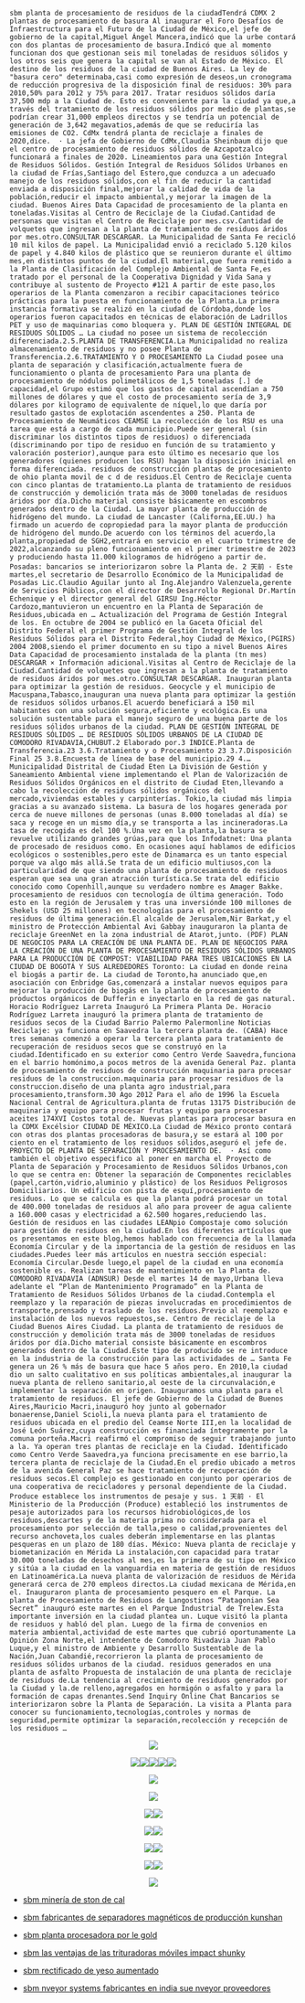 
```
sbm planta de procesamiento de residuos de la ciudadTendrá CDMX 2 plantas de procesamiento de basura Al inaugurar el Foro Desafíos de Infraestructura para el Futuro de la Ciudad de México,el jefe de gobierno de la capital,Miguel Ángel Mancera,indicó que la urbe contará con dos plantas de procesamiento de basura.Indicó que al momento funcionan dos que gestionan seis mil toneladas de residuos sólidos y los otros seis que genera la capital se van al Estado de México. El destino de los residuos de la ciudad de Buenos Aires. La ley de "basura cero" determinaba,casi como expresión de deseos,un cronograma de reducción progresiva de la disposición final de residuos: 30% para 2010,50% para 2012 y 75% para 2017. Tratar residuos sólidos daría 37,500 mdp a la Ciudad de. Esto es conveniente para la ciudad ya que,a través del tratamiento de los residuos sólidos por medio de plantas,se podrían crear 31,000 empleos directos y se tendría un potencial de generación de 3,642 megavatios,además de que se reduciría las emisiones de CO2. CdMx tendrá planta de reciclaje a finales de 2020,dice.  · La jefa de Gobierno de CdMx,Claudia Sheinbaum dijo que el centro de procesamiento de residuos sólidos de Azcapotzalco funcionará a finales de 2020. Lineamientos para una Gestión Integral de Residuos Sólidos. Gestión Integral de Residuos Sólidos Urbanos en la ciudad de Frías,Santiago del Estero,que conduzca a un adecuado manejo de los residuos sólidos,con el fin de reducir la cantidad enviada a disposición final,mejorar la calidad de vida de la población,reducir el impacto ambiental,y mejorar la imagen de la ciudad. Buenos Aires Data Capacidad de procesamiento de la planta en toneladas.Visitas al Centro de Reciclaje de la Ciudad.Cantidad de personas que visitan el Centro de Reciclaje por mes.csv.Cantidad de volquetes que ingresan a la planta de tratamiento de residuos áridos por mes.otro.CONSULTAR DESCARGAR. La Municipalidad de Santa Fe recicló 10 mil kilos de papel. La Municipalidad envió a reciclado 5.120 kilos de papel y 4.840 kilos de plástico que se reunieron durante el último mes,en distintos puntos de la ciudad.El material,que fuera remitido a la Planta de Clasificación del Complejo Ambiental de Santa Fe,es tratado por el personal de la Cooperativa Dignidad y Vida Sana y contribuye al sustento de Proyecto #121 A partir de este paso,los operarios de la Planta comenzaron a recibir capacitaciones teórico prácticas para la puesta en funcionamiento de la Planta.La primera instancia formativa se realizó en la ciudad de Córdoba,donde los operarios fueron capacitados en técnicas de elaboración de Ladrillos PET y uso de maquinarias como bloquera y. PLAN DE GESTIÓN INTEGRAL DE RESIDUOS SÓLIDOS … La ciudad no posee un sistema de recolección diferenciada.2.5.PLANTA DE TRANSFERENCIA.La Municipalidad no realiza almacenamiento de residuos y no posee Planta de Transferencia.2.6.TRATAMIENTO Y O PROCESAMIENTO La Ciudad posee una planta de separación y clasificación,actualmente fuera de funcionamiento o planta de procesamiento Para una planta de procesamiento de nódulos polimetálicos de 1,5 toneladas [.] de capacidad,el Grupo estimó que los gastos de capital ascendían a 750 millones de dólares y que el costo de procesamiento sería de 3,9 dólares por kilogramo de equivalente de níquel,lo que daría por resultado gastos de explotación ascendentes a 250. Planta de Procesamiento de Neumáticos CEAMSE La recolección de los RSU es una tarea que está a cargo de cada municipio.Puede ser general (sin discriminar los distintos tipos de residuos) o diferenciada (discriminando por tipo de residuo en función de su tratamiento y valoración posterior),aunque para esto último es necesario que los generadores (quienes producen los RSU) hagan la disposición inicial en forma diferenciada. residuos de construcción plantas de procesamiento de ohio planta movil de c d de residuos.El Centro de Reciclaje cuenta con cinco plantas de tratamiento.La planta de tratamiento de residuos de construcción y demolición trata más de 3000 toneladas de residuos áridos por día.Dicho material consiste básicamente en escombros generados dentro de la Ciudad. La mayor planta de producción de hidrógeno del mundo. La ciudad de Lancaster (Californa,EE.UU.) ha firmado un acuerdo de copropiedad para la mayor planta de producción de hidrógeno del mundo.De acuerdo con los términos del acuerdo,la planta,propiedad de SGH2,entrará en servicio en el cuarto trimestre de 2022,alcanzando su pleno funcionamiento en el primer trimestre de 2023 y produciendo hasta 11.000 kilogramos de hidrógeno a partir de. Posadas: bancarios se interiorizaron sobre la Planta de. 2 天前 · Este martes,el secretario de Desarrollo Económico de la Municipalidad de Posadas Lic.Claudio Aguilar junto al Ing.Alejandro Valenzuela,gerente de Servicios Públicos,con el director de Desarrollo Regional Dr.Martín Echenique y el director general del GIRSU Ing.Héctor Cardozo,mantuvieron un encuentro en la Planta de Separación de Residuos,ubicada en … Actualización del Programa de Gestión Integral de los. En octubre de 2004 se publicó en la Gaceta Oficial del Distrito Federal el primer Programa de Gestión Integral de los Residuos Sólidos para el Distrito Federal,hoy Ciudad de México,(PGIRS) 2004 2008,siendo el primer documento en su tipo a nivel Buenos Aires Data Capacidad de procesamiento instalada de la planta (tn mes) DESCARGAR × Información adicional.Visitas al Centro de Reciclaje de la Ciudad.Cantidad de volquetes que ingresan a la planta de tratamiento de residuos áridos por mes.otro.CONSULTAR DESCARGAR. Inauguran planta para optimizar la gestión de residuos. Geocycle y el municipio de Macuspana,Tabasco,inauguran una nueva planta para optimizar la gestión de residuos sólidos urbanos.El acuerdo beneficiará a 150 mil habitantes con una solución segura,eficiente y ecológica.Es una solución sustentable para el manejo seguro de una buena parte de los residuos sólidos urbanos de la ciudad. PLAN DE GESTIÓN INTEGRAL DE RESIDUOS SÓLIDOS … DE RESIDUOS SÓLIDOS URBANOS DE LA CIUDAD DE COMODORO RIVADAVIA,CHUBUT.2 Elaborado por.3 ÍNDICE.Planta de Transferencia.23 3.6.Tratamiento y o Procesamiento 23 3.7.Disposición Final 25 3.8.Encuesta de línea de base del municipio.29 4.… Municipalidad Distrital de Ciudad Eten La División de Gestión y Saneamiento Ambiental viene implementando el Plan de Valorización de Residuos Sólidos Orgánicos en el distrito de Ciudad Eten,llevando a cabo la recolección de residuos sólidos orgánicos del mercado,viviendas estables y carpinterías. Tokio,la ciudad más limpia gracias a su avanzado sistema. La basura de los hogares generada por cerca de nueve millones de personas (unas 8.000 toneladas al día) se saca y recoge en un mismo día,y se transporta a las incineradoras.La tasa de recogida es del 100 %.Una vez en la planta,la basura se revuelve utilizando grandes grúas,para que los Infodatnet: Una planta de procesado de residuos como. En ocasiones aquí hablamos de edificios ecológicos o sostenibles,pero este de Dinamarca es un tanto especial porque va algo más allá.Se trata de un edificio multiusos,con la particularidad de que siendo una planta de procesamiento de residuos esperan que sea una gran atracción turística.Se trata del edificio conocido como Copenhill,aunque su verdadero nombre es Amager Bakke. procesamiento de residuos con tecnología de última generación. Todo esto en la región de Jerusalem y tras una inversiónde 100 millones de Shekels (USD 25 millones) en tecnologías para el procesamiento de residuos de última generación.El alcalde de Jerusalem,Nir Barkat,y el ministro de Protección Ambiental Avi Gabbay inauguraron la planta de reciclaje GreenNet en la zona industrial de Atarot,junto. (PDF) PLAN DE NEGOCIOS PARA LA CREACIÓN DE UNA PLANTA DE. PLAN DE NEGOCIOS PARA LA CREACIÓN DE UNA PLANTA DE PROCESAMIENTO DE RESIDUOS SÓLIDOS URBANOS PARA LA PRODUCCIÓN DE COMPOST: VIABILIDAD PARA TRES UBICACIONES EN LA CIUDAD DE BOGOTÁ Y SUS ALREDEDORES Toronto: La ciudad en donde reina el biogás a partir de. La ciudad de Toronto,ha anunciado que,en asociación con Enbridge Gas,comenzará a instalar nuevos equipos para mejorar la producción de biogás en la planta de procesamiento de productos orgánicos de Dufferin e inyectarlo en la red de gas natural. Horacio Rodríguez Larreta Inauguró La Primera Planta De. Horacio Rodríguez Larreta inauguró la primera planta de tratamiento de residuos secos de la Ciudad Barrio Palermo Palermonline Noticias Reciclaje: ya funciona en Saavedra la tercera planta de. (CABA) Hace tres semanas comenzó a operar la tercera planta para tratamiento de recuperación de residuos secos que se construyó en la ciudad.Identificado en su exterior como Centro Verde Saavedra,funciona en el barrio homónimo,a pocos metros de la avenida General Paz. planta de procesamiento de residuos de construcción maquinaria para procesar residuos de la construccion.maquinaria para procesar residuos de la construccion.diseño de una planta agro industrial,para procesamiento,transform.30 Ago 2012 Para el año de 1996 la Escuela Nacional Central de Agricultura.planta de frutas 13175 Distribución de maquinaria y equipo para procesar frutas y equipo para procesar aceites 174XVI Costos total de. Nuevas plantas para procesar basura en la CDMX Excélsior CIUDAD DE MÉXICO.La Ciudad de México pronto contará con otras dos plantas procesadoras de basura,y se estará al 100 por ciento en el tratamiento de los residuos sólidos,aseguró el jefe de. PROYECTO DE PLANTA DE SEPARACIÒN Y PROCESAMIENTO DE.  · Así como también el objetivo especifico al poner en marcha el Proyecto de Planta de Separación y Procesamiento de Residuos Sólidos Urbanos,con lo que se centra en: Obtener la separación de Componentes reciclables (papel,cartón,vidrio,aluminio y plástico) de los Residuos Peligrosos Domiciliarios. Un edificio con pista de esquí,procesamiento de residuos. Lo que se calcula es que la planta podrá procesar un total de 400.000 toneladas de residuos al año para proveer de agua caliente a 160.000 casas y electricidad a 62.500 hogares,reduciendo las. Gestión de residuos en las ciudades LEANpio Compostaje como solución para gestión de residuos en la ciudad.En los diferentes artículos que os presentamos en este blog,hemos hablado con frecuencia de la llamada Economía Circular y de la importancia de la gestión de residuos en las ciudades.Puedes leer más artículos en nuestra sección especial: Economía Circular.Desde luego,el papel de la ciudad en una economía sostenible es. Realizan tareas de mantenimiento en la Planta de. COMODORO RIVADAVIA (ADNSUR) Desde el martes 14 de mayo,Urbana lleva adelante el “Plan de Mantenimiento Programado” en la Planta de Tratamiento de Residuos Sólidos Urbanos de la ciudad.Contempla el reemplazo y la reparación de piezas involucradas en procedimientos de transporte,prensado y traslado de los residuos.Previo al reemplazo e instalación de los nuevos repuestos,se. Centro de reciclaje de la Ciudad Buenos Aires Ciudad. La planta de tratamiento de residuos de construcción y demolición trata más de 3000 toneladas de residuos áridos por día.Dicho material consiste básicamente en escombros generados dentro de la Ciudad.Este tipo de producido se re introduce en la industria de la construcción para las actividades de … Santa Fe genera un 26 % más de basura que hace 5 años pero. En 2010,la ciudad dio un salto cualitativo en sus políticas ambientales,al inaugurar la nueva planta de relleno sanitario,al oeste de la circunvalación,e implementar la separación en origen. Inauguramos una planta para el tratamiento de residuos. El jefe de Gobierno de la Ciudad de Buenos Aires,Mauricio Macri,inauguró hoy junto al gobernador bonaerense,Daniel Scioli,la nueva planta para el tratamiento de residuos ubicada en el predio del Ceamse Norte III,en la localidad de José León Suárez,cuya construcción es financiada íntegramente por la comuna porteña.Macri reafirmó el compromiso de seguir trabajando junto a la. Ya operan tres plantas de reciclaje en la Ciudad. Identificado como Centro Verde Saavedra,ya funciona precisamente en ese barrio,la tercera planta de reciclaje de la Ciudad.En el predio ubicado a metros de la avenida General Paz se hace tratamiento de recuperación de residuos secos.El complejo es gestionado en conjunto por operarios de una cooperativa de recicladores y personal dependiente de la Ciudad. Produce establece los instrumentos de pesaje y sus. 1 天前 · El Ministerio de la Producción (Produce) estableció los instrumentos de pesaje autorizados para los recursos hidrobiológicos,de los residuos,descartes y de la materia prima no considerada para el procesamiento por selección de talla,peso o calidad,provenientes del recurso anchoveta,los cuales deberán implementarse en las plantas pesqueras en un plazo de 180 días. México: Nueva planta de reciclaje y biometanización en Mérida La instalación,con capacidad para tratar 30.000 toneladas de desechos al mes,es la primera de su tipo en México y sitúa a la ciudad en la vanguardia en materia de gestión de residuos en Latinoamérica.La nueva planta de valorización de residuos de Mérida generará cerca de 270 empleos directos.La ciudad mexicana de Mérida,en el. Inauguraron planta de procesamiento pesquero en el Parque. La planta de Procesamiento de Residuos de Langostinos “Patagonian Sea Secret” inauguró este martes en el Parque Industrial de Trelew.Esta importante inversión en la ciudad plantea un. Luque visitó la planta de residuos y habló del plan. Luego de la firma de convenios en materia ambiental,actividad de este martes que cubrió oportunamente La Opinión Zona Norte,el intendente de Comodoro Rivadavia Juan Pablo Luque,y el ministro de Ambiente y Desarrollo Sustentable de la Nación,Juan Cabandié,recorrieron la planta de procesamiento de residuos sólidos urbanos de la ciudad. residuos generados en una planta de asfalto Propuesta de instalación de una planta de reciclaje de residuos de.La tendencia al crecimiento de residuos generados por la Ciudad y la.de relleno,agregados en hormigón o asfalto y para la formación de capas drenantes.Send Inquiry Online Chat Bancarios se interiorizaron sobre la Planta de Separación. La visita a Planta para conocer su funcionamiento,tecnologías,controles y normas de seguridad,permite optimizar la separación,recolección y recepción de los residuos … 
```

<div align="center">

<a href="https://es-crusher.shibang-china.com/github&k=sbm+planta+de+procesamiento+de+residuos+de+la+ciudad"><img src="https://static.shibang-china.com/es/crusher/logo.jpg"></a>

<a href="https://es-crusher.shibang-china.com/github&k=sbm+planta+de+procesamiento+de+residuos+de+la+ciudad"><img src="https://static.shibang-china.com/es/crusher/index.jpg"></a><a href="https://es-crusher.shibang-china.com/material.htmlgithub&k=sbm+planta+de+procesamiento+de+residuos+de+la+ciudad"><img src="https://static.shibang-china.com/es/crusher/material.jpg"></a><a href="https://es-crusher.shibang-china.com/application.htmlgithub&k=sbm+planta+de+procesamiento+de+residuos+de+la+ciudad"><img src="https://static.shibang-china.com/es/crusher/application.jpg"></a><a href="https://es-crusher.shibang-china.com/aboutus.htmlgithub&k=sbm+planta+de+procesamiento+de+residuos+de+la+ciudad"><img src="https://static.shibang-china.com/es/crusher/aboutus.jpg"></a><a href="https://es-crusher.shibang-china.com/contact.htmlgithub&k=sbm+planta+de+procesamiento+de+residuos+de+la+ciudad"><img src="https://static.shibang-china.com/es/crusher/contact.jpg"></a>

<a href="https://es-crusher.shibang-china.com/github&k=sbm+planta+de+procesamiento+de+residuos+de+la+ciudad"><img src="https://static.shibang-china.com/es/crusher/banner.jpg"></a>

<a href="https://swt.shibang-china.com/github&k=sbm+planta+de+procesamiento+de+residuos+de+la+ciudad"><img src="https://static.shibang-china.com/es/crusher/text.jpg"></a>

<a href="https://swt.shibang-china.com/github&k=sbm+planta+de+procesamiento+de+residuos+de+la+ciudad"><img src="https://static.shibang-china.com/es/crusher/chat.jpg"></a><a href="https://es-crusher.shibang-china.com/contact.htmlgithub&k=sbm+planta+de+procesamiento+de+residuos+de+la+ciudad"><img src="https://static.shibang-china.com/es/crusher/message.jpg"></a>

<a href="https://es-crusher.shibang-china.com/products/pe.htmlgithub&k=sbm+planta+de+procesamiento+de+residuos+de+la+ciudad"><img src="https://static.shibang-china.com/es/crusher/pe.jpg"></a><a href="https://es-crusher.shibang-china.com/products/pf.htmlgithub&k=sbm+planta+de+procesamiento+de+residuos+de+la+ciudad"><img src="https://static.shibang-china.com/es/crusher/pf.jpg"></a>

<a href="https://es-crusher.shibang-china.com/products/hpt.htmlgithub&k=sbm+planta+de+procesamiento+de+residuos+de+la+ciudad"><img src="https://static.shibang-china.com/es/crusher/hpt.jpg"></a><a href="https://es-crusher.shibang-china.com/products/vsi.htmlgithub&k=sbm+planta+de+procesamiento+de+residuos+de+la+ciudad"><img src="https://static.shibang-china.com/es/crusher/vsi.jpg"></a>

<a href="https://es-crusher.shibang-china.com/products/klv.htmlgithub&k=sbm+planta+de+procesamiento+de+residuos+de+la+ciudad"><img src="https://static.shibang-china.com/es/crusher/klv.jpg"></a><a href="https://es-crusher.shibang-china.com/products/portable.htmlgithub&k=sbm+planta+de+procesamiento+de+residuos+de+la+ciudad"><img src="https://static.shibang-china.com/es/crusher/portable.jpg"></a>

<a href="https://swt.shibang-china.com/github&k=sbm+planta+de+procesamiento+de+residuos+de+la+ciudad"><img src="https://static.shibang-china.com/es/crusher/case.jpg"></a>

</div>


* [sbm minería de ston de cal](sbm%20miner%C3%ADa%20de%20ston%20de%20cal.md)

* [sbm fabricantes de separadores magnéticos de producción kunshan](sbm%20fabricantes%20de%20separadores%20magn%C3%A9ticos%20de%20producci%C3%B3n%20kunshan.md)

* [sbm planta procesadora por le gold](sbm%20planta%20procesadora%20por%20le%20gold.md)

* [sbm las ventajas de las trituradoras móviles impact shunky](sbm%20las%20ventajas%20de%20las%20trituradoras%20m%C3%B3viles%20impact%20shunky.md)

* [sbm rectificado de yeso aumentado](sbm%20rectificado%20de%20yeso%20aumentado.md)

* [sbm nveyor systems fabricantes en india sue nveyor proveedores](sbm%20nveyor%20systems%20fabricantes%20en%20india%20sue%20nveyor%20proveedores.md)